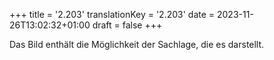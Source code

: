 +++
title = '2.203'
translationKey = '2.203'
date = 2023-11-26T13:02:32+01:00
draft = false
+++

Das Bild enthält die Möglichkeit der Sachlage, die es darstellt.
